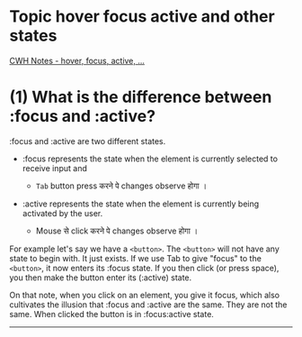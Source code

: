 # Topic hover focus active and other states

[CWH Notes - hover, focus, active, ...](https://www.codewithharry.com/videos/tailwind-course-in-hindi-8/)

# (1) What is the difference between :focus and :active?

:focus and :active are two different states.

- :focus represents the state when the element is currently selected to receive input and
  - `Tab` button press करने पे changes observe होगा ।

- :active represents the state when the element is currently being activated by the user.
  - Mouse से click करने पे changes observe होगा । 

For example let's say we have a `<button>`. The `<button>` will not have any state to begin with. It just exists. If we use Tab to give "focus" to the `<button>`, it now enters its :focus state. If you then click (or press space), you then make the button enter its (:active) state.

On that note, when you click on an element, you give it focus, which also cultivates the illusion that :focus and :active are the same. They are not the same. When clicked the button is in :focus:active state.

---


